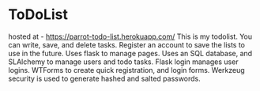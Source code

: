 # ToDoList
hosted at - https://parrot-todo-list.herokuapp.com/
This is my todolist.
You can write, save, and delete tasks.
Register an account to save the lists to use in the future.
Uses flask to manage pages.
Uses an SQL database, and SLAlchemy to manage users and todo tasks.
Flask login manages user logins.
WTForms to create quick registration, and login forms.
Werkzeug security is used to generate hashed and salted passwords.
